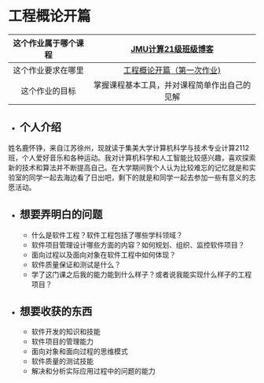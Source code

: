 # 工程概论开篇

| 这个作业属于哪个课程 | [JMU计算21级班级博客](https://edu.cnblogs.com/campus/jmu/ComputerScience21) |
| :-----------------: | :--------------------------------------------------------------: |
| 这个作业要求在哪里   |    [工程概论开篇（第一次作业)](https://edu.cnblogs.com/campus/jmu/ComputerScience21/homework/13033)    |
|    这个作业的目标    |           掌握课程基本工具，并对课程简单作出自己的见解           |
- ## 个人介绍

姓名鹿怀铮，来自江苏徐州，现就读于集美大学计算机科学与技术专业计算2112班，个人爱好音乐和各种运动。我对计算机科学和人工智能比较感兴趣，喜欢探索新的技术和算法并不断提高自己。在大学期间我个人认为比较难忘的记忆就是和实验室的同学一起去海边看了日出吧，剩下的就是和同学一起去参加一些有意义的志愿活动。

- ## 想要弄明白的问题

  - 什么是软件工程？软件工程包括了哪些学科领域？
  - 软件项目管理设计哪些方面的内容？如何规划、组织、监控软件项目？
  - 面向过程以及面向对象在软件工程中如何体现？
  - 软件质量保证和测试是什么？
  - 学了这门课之后我的能力能到什么样子？或者说我能实现什么样子的工程项目？

- ## 想要收获的东西

  - 软件开发的知识和技能
  - 软件项目的管理能力
  - 面向对象和面向过程的思维模式
  - 软件质量的测试技能
  - 解决和分析实际应用过程中的问题的能力
